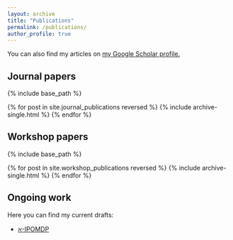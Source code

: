 ```yaml
---
layout: archive
title: "Publications"
permalink: /publications/
author_profile: true
---
```


You can also find my articles on <u><a href="{{author.googlescholar}}">my Google Scholar profile</a>.</u>

## Journal papers

{% include base_path %}

{% for post in site.journal_publications reversed %}
  {% include archive-single.html %}
{% endfor %}

## Workshop papers
{% include base_path %}

{% for post in site.workshop_publications reversed %}
  {% include archive-single.html %}
{% endfor %}

## Ongoing work

Here you can find my current drafts:
* [$\aleph$-IPOMDP](https://nitayalon.github.io/files/aleph_IPOMDP_arXiv.pdf)
